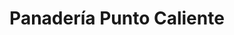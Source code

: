 ---
title: "Panadería Punto Caliente"
url: /ciudad-satelite/panaderia-punto-caliente/
shop: Bäckerei
---